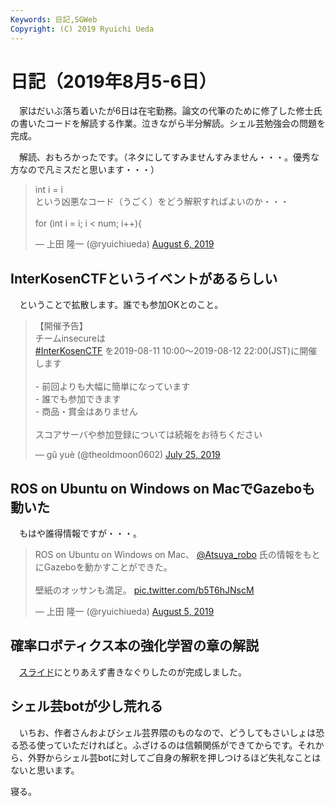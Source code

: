 ```yaml
---
Keywords: 日記,SGWeb
Copyright: (C) 2019 Ryuichi Ueda
---
```


# 日記（2019年8月5-6日）

　家はだいぶ落ち着いたが6日は在宅勤務。論文の代筆のために修了した修士氏の書いたコードを解読する作業。泣きながら半分解読。シェル芸勉強会の問題を完成。

　解読、おもろかったです。（ネタにしてすみませんすみません・・・。優秀な方なので凡ミスだと思います・・・）

<blockquote class="twitter-tweet" data-partner="tweetdeck"><p lang="ja" dir="ltr">int i = i<br>という凶悪なコード（うごく）をどう解釈すればよいのか・・・<br><br>for (int i = i; i &lt; num; i++){</p>&mdash; 上田 隆一 (@ryuichiueda) <a href="https://twitter.com/ryuichiueda/status/1158609948282015746?ref_src=twsrc%5Etfw">August 6, 2019</a></blockquote>
<script async src="https://platform.twitter.com/widgets.js" charset="utf-8"></script>



## InterKosenCTFというイベントがあるらしい

　ということで拡散します。誰でも参加OKとのこと。

<blockquote class="twitter-tweet" data-partner="tweetdeck"><p lang="ja" dir="ltr">【開催予告】<br>チームinsecureは <br> <a href="https://twitter.com/hashtag/InterKosenCTF?src=hash&amp;ref_src=twsrc%5Etfw">#InterKosenCTF</a> を2019-08-11 10:00〜2019-08-12 22:00(JST)に開催します<br><br>- 前回よりも大幅に簡単になっています<br>- 誰でも参加できます<br>- 商品・賞金はありません<br><br>スコアサーバや参加登録については続報をお待ちください</p>&mdash; gǔ yuè (@theoldmoon0602) <a href="https://twitter.com/theoldmoon0602/status/1154347647186063360?ref_src=twsrc%5Etfw">July 25, 2019</a></blockquote>
<script async src="https://platform.twitter.com/widgets.js" charset="utf-8"></script>

## ROS on Ubuntu on Windows on MacでGazeboも動いた

　もはや誰得情報ですが・・・。

<blockquote class="twitter-tweet"><p lang="ja" dir="ltr">ROS on Ubuntu on Windows on Mac、 <a href="https://twitter.com/Atsuya_robo?ref_src=twsrc%5Etfw">@Atsuya_robo</a> 氏の情報をもとにGazeboを動かすことができた。<br><br>壁紙のオッサンも満足。 <a href="https://t.co/b5T6hJNscM">pic.twitter.com/b5T6hJNscM</a></p>&mdash; 上田 隆一 (@ryuichiueda) <a href="https://twitter.com/ryuichiueda/status/1158306515884728320?ref_src=twsrc%5Etfw">August 5, 2019</a></blockquote> <script async src="https://platform.twitter.com/widgets.js" charset="utf-8"></script>

## 確率ロボティクス本の強化学習の章の解説

　[スライド](https://ryuichiueda.github.io/LNPR_SLIDES/slides/chap11_60min.html?#/)にとりあえず書きなぐりしたのが完成しました。


## シェル芸botが少し荒れる

　いちお、作者さんおよびシェル芸界隈のものなので、どうしてもさいしょは恐る恐る使っていただければと。ふざけるのは信頼関係ができてからです。それから、外野からシェル芸botに対してご自身の解釈を押しつけるほど失礼なことはないと思います。


寝る。
